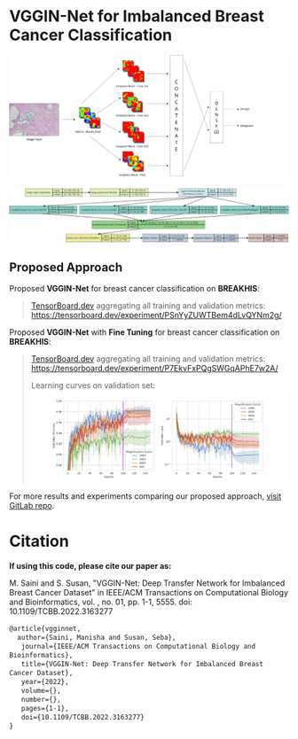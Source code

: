 # VGGIN-Net for Imbalanced Breast Cancer Classification

![vggin-graphical-abstract](./vggin-net-graphical-architecture.png)

![vggin-blocks-net diagram](./vgginnet-blocks.png)

## Proposed Approach

Proposed **VGGIN-Net** for breast cancer classification on **BREAKHIS**:

>
> [TensorBoard.dev](https://tensorboard.dev) aggregating all training and validation metrics: https://tensorboard.dev/experiment/PSnYyZUWTBem4dLvQYNm2g/

Proposed **VGGIN-Net** with **Fine Tuning** for breast cancer classification on **BREAKHIS**:

>
> [TensorBoard.dev](https://tensorboard.dev) aggregating all training and validation metrics: https://tensorboard.dev/experiment/P7EkvFxPQgSWGqAPhE7w2A/
>
> Learning curves on validation set: ![Learning Curves on Validation Set](./validation_plot.png)

For more results and experiments comparing our proposed approach, [visit GitLab repo](https://gitlab.com/SainiManisha/vggin-net).

# Citation

**If using this code, please cite our paper as:**

M. Saini and S. Susan, "VGGIN-Net: Deep Transfer Network for Imbalanced Breast Cancer Dataset" in IEEE/ACM Transactions on Computational Biology and Bioinformatics, vol. , no. 01, pp. 1-1, 5555. doi: 10.1109/TCBB.2022.3163277

```
@article{vgginnet,
  author={Saini, Manisha and Susan, Seba},
   journal={IEEE/ACM Transactions on Computational Biology and Bioinformatics},
   title={VGGIN-Net: Deep Transfer Network for Imbalanced Breast Cancer Dataset},
   year={2022},
   volume={},
   number={},
   pages={1-1},
   doi={10.1109/TCBB.2022.3163277}
}
```
